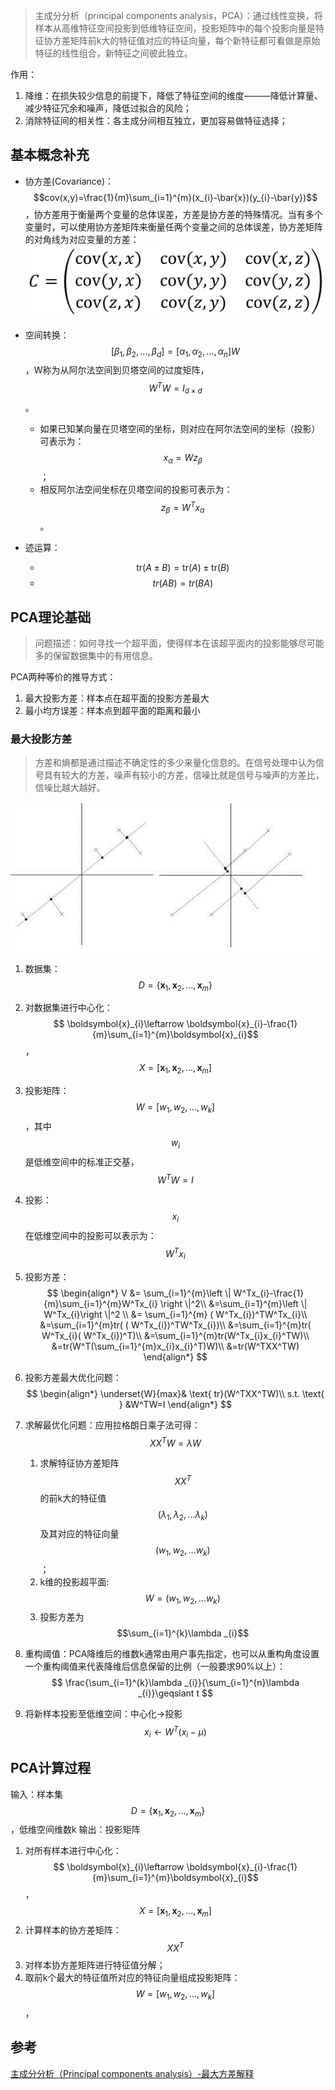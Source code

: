 
> 主成分分析（principal components analysis，PCA）：通过线性变换，将样本从高维特征空间投影到低维特征空间，投影矩阵中的每个投影向量是特征协方差矩阵前k大的特征值对应的特征向量，每个新特征都可看做是原始特征的线性组合，新特征之间彼此独立。

作用：

1. 降维：在损失较少信息的前提下，降低了特征空间的维度———降低计算量、减少特征冗余和噪声，降低过拟合的风险；
2. 消除特征间的相关性：各主成分间相互独立，更加容易做特征选择；

## 基本概念补充
- 协方差(Covariance)：$$cov(x,y)=\frac{1}{m}\sum_{i=1}^{m}(x_{i}-\bar{x})(y_{i}-\bar{y})$$，协方差用于衡量两个变量的总体误差，方差是协方差的特殊情况。当有多个变量时，可以使用协方差矩阵来衡量任两个变量之间的总体误差，协方差矩阵的对角线为对应变量的方差：
![](/assets/协方差矩阵.png)

- 空间转换：$$[\beta _{1},\beta _{2},...,\beta _{d}] = [\alpha _{1},\alpha _{2},...,\alpha _{n}]W$$，W称为从阿尔法空间到贝塔空间的过度矩阵，$$W^TW=I_{d\times d}$$。
    - 如果已知某向量在贝塔空间的坐标，则对应在阿尔法空间的坐标（投影）可表示为：$$x_{\alpha } = Wz_{\beta }$$；
    - 相反阿尔法空间坐标在贝塔空间的投影可表示为：$$z_{\beta }=W^Tx_{\alpha }$$。

- 迹运算：
    - $$\text{tr}(A\pm B) = \text{tr}(A)\pm \text{tr}(B)$$
    - $$tr(AB)=tr(BA)$$

## PCA理论基础
> 问题描述：如何寻找一个超平面，使得样本在该超平面内的投影能够尽可能多的保留数据集中的有用信息。

PCA两种等价的推导方式：

1. 最大投影方差：样本点在超平面的投影方差最大
2. 最小均方误差：样本点到超平面的距离和最小

### 最大投影方差
> 方差和熵都是通过描述不确定性的多少来量化信息的。在信号处理中认为信号具有较大的方差，噪声有较小的方差，信噪比就是信号与噪声的方差比，信噪比越大越好。

![](/assets/20110418211051367.jpg)

1. 数据集：$$D=\{\boldsymbol{x}_{1},\boldsymbol{x}_{2},...,\boldsymbol{x}_{m}\}$$
2. 对数据集进行中心化：$$ \boldsymbol{x}_{i}\leftarrow \boldsymbol{x}_{i}-\frac{1}{m}\sum_{i=1}^{m}\boldsymbol{x}_{i}$$，$$X = [\boldsymbol{x}_{1},\boldsymbol{x}_{2},...,\boldsymbol{x}_{m}]$$
3. 投影矩阵：$$W=[w_{1},w_{2},...,w_{k}]$$，其中$$w_{i}$$是低维空间中的标准正交基，$$W^TW=I$$
4. 投影：$$x_{i}$$在低维空间中的投影可以表示为：$$W^Tx_{i}$$
5. 投影方差：
$$
\begin{align*}
V &= \sum_{i=1}^{m}\left \| W^Tx_{i}-\frac{1}{m}\sum_{i=1}^{m}W^Tx_{i} \right \|^2\\
&=\sum_{i=1}^{m}\left \|  W^Tx_{i}\right \|^2 \\
&= \sum_{i=1}^{m} ( W^Tx_{i})^TW^Tx_{i}\\
&=\sum_{i=1}^{m}tr( ( W^Tx_{i})^TW^Tx_{i})\\
&=\sum_{i=1}^{m}tr( W^Tx_{i}( W^Tx_{i})^T)\\
&=\sum_{i=1}^{m}tr(W^Tx_{i}x_{i}^TW)\\
&=tr(W^T(\sum_{i=1}^{m}x_{i}x_{i}^T)W)\\
&=tr(W^TXX^TW)
\end{align*}
$$
6. 投影方差最大优化问题：
$$
\begin{align*}
\underset{W}{max}& \text{ tr}(W^TXX^TW)\\
s.t. \text{  } &W^TW=I
\end{align*}
$$
7. 求解最优化问题：应用拉格朗日乘子法可得：
$$
XX^TW=\lambda W
$$
    1. 求解特征协方差矩阵$$XX^T$$的前k大的特征值$$(\lambda_{1},\lambda_{2},...\lambda_{k})$$及其对应的特征向量$$(w_{1},w_{2},...w_{k})$$；
    2. k维的投影超平面:$$W = (w_{1},w_{2},...w_{k})$$
    3. 投影方差为$$\sum_{i=1}^{k}\lambda _{i}$$

8. 重构阈值：PCA降维后的维数k通常由用户事先指定，也可以从重构角度设置一个重构阈值来代表降维后信息保留的比例（一般要求90%以上）：
$$
\frac{\sum_{i=1}^{k}\lambda _{i}}{\sum_{i=1}^{n}\lambda _{i}}\geqslant t
$$

9. 将新样本投影至低维空间：中心化→投影$$x_{i}\leftarrow W^T(x_{i}-\mu )$$

## PCA计算过程
输入：样本集$$D=\{\boldsymbol{x}_{1},\boldsymbol{x}_{2},...,\boldsymbol{x}_{m}\}$$，低维空间维数k
输出：投影矩阵

1. 对所有样本进行中心化：$$ \boldsymbol{x}_{i}\leftarrow \boldsymbol{x}_{i}-\frac{1}{m}\sum_{i=1}^{m}\boldsymbol{x}_{i}$$，$$X = [\boldsymbol{x}_{1},\boldsymbol{x}_{2},...,\boldsymbol{x}_{m}]$$
2. 计算样本的协方差矩阵：$$XX^T$$
3. 对样本协方差矩阵进行特征值分解；
4. 取前k个最大的特征值所对应的特征向量组成投影矩阵：$$W=[w_{1},w_{2},...,w_{k}]$$，

## 参考

[主成分分析（Principal components analysis）-最大方差解释](http://www.cnblogs.com/jerrylead/archive/2011/04/18/2020209.html)


































